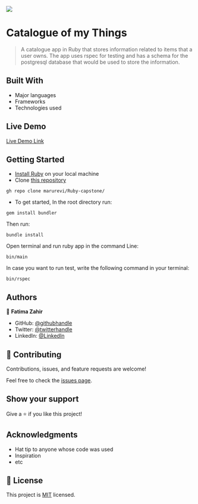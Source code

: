 ![](https://img.shields.io/badge/Microverse-blueviolet)

# Catalogue of my Things

> A catalogue app in Ruby that stores information related to items that a user owns. The app uses rspec for testing and has a schema for the postgresql database that would be used to store the information.


## Built With

- Major languages
- Frameworks
- Technologies used

## Live Demo

[Live Demo Link]()


## Getting Started

- [Install Ruby](https://www.ruby-lang.org/en/documentation/installation/) on your local machine
- Clone [this repository](https://github.com/Fatima-hub333/Ruby_Capstone_Project.git)

```
gh repo clone marurevi/Ruby-capstone/
```
- To get started, In the root directory run:

```
gem install bundler
```

Then run:

```
bundle install
```

Open terminal and run ruby app in the command Line:

```
bin/main
```
In case you want to run test, write the following command in your terminal:
```
bin/rspec
```
## Authors

👤 **Fatima Zahir**

- GitHub: [@githubhandle](https://github.com/Fatima-hub333)
- Twitter: [@twitterhandle](https://twitter.com/Fatima_developr)
- LinkedIn: [@LinkedIn](https://www.linkedin.com/in/fatimaa-zahir/)

## 🤝 Contributing

Contributions, issues, and feature requests are welcome!

Feel free to check the [issues page](https://github.com/Fatima-hub333/Ruby_Capstone_Project/issues).

## Show your support

Give a ⭐️ if you like this project!

## Acknowledgments

- Hat tip to anyone whose code was used
- Inspiration
- etc

## 📝 License

This project is [MIT](./MIT.md) licensed.